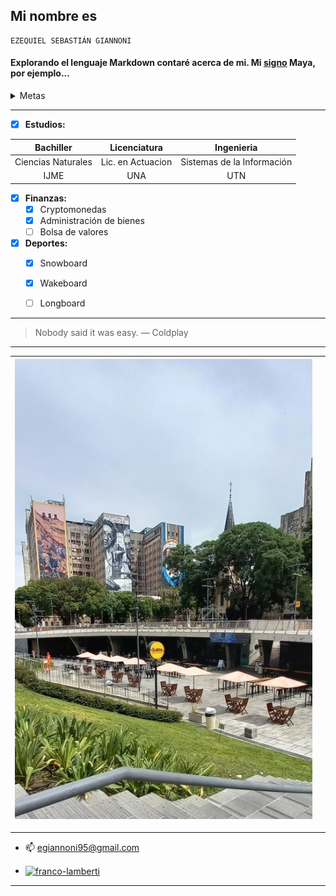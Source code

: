 ## Mi nombre es 
````
EZEQUIEL SEBASTIÁN GIANNONI
````


#### Explorando el lenguaje Markdown contaré acerca de mi. Mi [signo](https://espejomagnetico.com/los-20-sellos/el-sello-solar-del-espejo-blanco/)  Maya, por ejemplo...
 <details>

<summary>Metas</summary>


```ruby
   Aprender a bucear
```
```ruby
   Aprender a pilotear
```
```ruby
   Recibirme de Ingeniero
```
</details>

***

- [x] **Estudios:**

| Bachiller  | Licenciatura | Ingenieria |
| :---: | :---: | :---: |
| Ciencias Naturales  | Lic. en Actuacion  | Sistemas de la Información  |
| IJME  | UNA  | UTN  |

- [x] **Finanzas:**
    - [x] Cryptomonedas
    - [x] Administración de bienes
    - [ ] Bolsa de valores
 - [x] **Deportes:**
    - [x] Snowboard
    - [x] Wakeboard
    - [ ] Longboard


***
> Nobody said it was easy.  — Coldplay
***

| ![Imagen del Subte D: Facultad de Medicina](/imagenes/foto_1.jpg "Subte D: Facultad de Medicina")  |    |
| -------------------------------------------------------------------------------------------------- | --------------------------------------- |

***

- 📫 <egiannoni95@gmail.com>
- <p align="left">
   <a href="https://www.linkedin.com/in/ezequielgiannoni" target="blank">
     <img align="center" src="https://raw.githubusercontent.com/rahuldkjain/github-profile-readme-generator/master/src/images/icons/Social/linked-in-alt.svg"
          alt="franco-lamberti" height="30" width="40" />
     </a> 
    </p>
***

